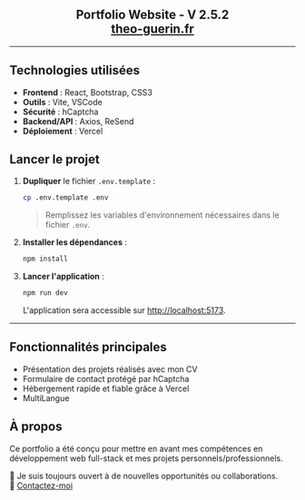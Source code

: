 <h2 align="center">
  Portfolio Website - V 2.5.2<br/>
  <a href="https://theo-guerin.fr/" target="_blank">theo-guerin.fr</a>
</h2>

---

## Technologies utilisées

- **Frontend** : React, Bootstrap, CSS3
- **Outils** : Vite, VSCode
- **Sécurité** : hCaptcha
- **Backend/API** : Axios, ReSend
- **Déploiement** : Vercel

## Lancer le projet

1. **Dupliquer** le fichier `.env.template` :

    ```bash
    cp .env.template .env
    ```

    > Remplissez les variables d'environnement nécessaires dans le fichier `.env`.

2. **Installer les dépendances** :

    ```bash
    npm install
    ```

3. **Lancer l'application** :

    ```bash
    npm run dev
    ```

    L'application sera accessible sur [http://localhost:5173](http://localhost:5173).

---

## Fonctionnalités principales

- Présentation des projets réalisés avec mon CV
- Formulaire de contact protégé par hCaptcha
- Hébergement rapide et fiable grâce à Vercel
- MultiLangue

## À propos

Ce portfolio a été conçu pour mettre en avant mes compétences en développement web full-stack et mes projets personnels/professionnels.

💬 Je suis toujours ouvert à de nouvelles opportunités ou collaborations.  
📧 [Contactez-moi](mailto:theo.guerin35000@gmail.com)

